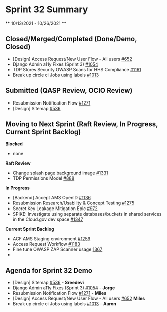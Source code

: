 # Sprint 32 Summary
** 10/13/2021 - 10/26/2021 **


## Closed/Merged/Completed (Done/Demo, Closed)
- [Design] Access Request/New User Flow - All users [#652](https://app.zenhub.com/workspaces/tdrs-sprint-board-5f18ab06dfd91c000f7e682e/issues/raft-tech/tanf-app/652)
- Django Admin a11y Fixes (Sprint 3) [#1054](https://app.zenhub.com/workspaces/tdrs-sprint-board-5f18ab06dfd91c000f7e682e/issues/raft-tech/tanf-app/1054)
- TDP Stores Security OWASP Scans for HHS Compliance [#1161](https://app.zenhub.com/workspaces/tdrs-sprint-board-5f18ab06dfd91c000f7e682e/issues/raft-tech/tanf-app/1161)
- Break up circle ci Jobs using labels [#1013](https://app.zenhub.com/workspaces/tdrs-sprint-board-5f18ab06dfd91c000f7e682e/issues/raft-tech/tanf-app/1013)


## Submitted (QASP Review, OCIO Review)
-  Resubmission Notification Flow [#1271](https://app.zenhub.com/workspaces/tdrs-sprint-board-5f18ab06dfd91c000f7e682e/issues/raft-tech/tanf-app/1271)
- [Design] Sitemap [#536](https://app.zenhub.com/workspaces/tdrs-sprint-board-5f18ab06dfd91c000f7e682e/issues/raft-tech/tanf-app/536)

## Moving to Next Sprint (Raft Review, In Progress, Current Sprint Backlog)

**Blocked**
- none

**Raft Review**
* Change splash page background image [#1331](https://app.zenhub.com/workspaces/tdrs-sprint-board-5f18ab06dfd91c000f7e682e/issues/raft-tech/tanf-app/1331)
* TDP Permissions Model [#888](https://app.zenhub.com/workspaces/tdrs-sprint-board-5f18ab06dfd91c000f7e682e/issues/raft-tech/tanf-app/888)

**In Progress**
- [Backend] Accept AMS OpenID [#1136](https://app.zenhub.com/workspaces/tdrs-sprint-board-5f18ab06dfd91c000f7e682e/issues/raft-tech/tanf-app/1136)
- Resubmission Research/Usability & Concept Testing [#1275](https://app.zenhub.com/workspaces/tdrs-sprint-board-5f18ab06dfd91c000f7e682e/issues/raft-tech/tanf-app/1275)
- Secret Key Leakage Mitigation Epic [#972](https://app.zenhub.com/workspaces/tdrs-sprint-board-5f18ab06dfd91c000f7e682e/issues/raft-tech/tanf-app/972)
- SPIKE: Investigate using separate databases/buckets in shared services in the Cloud.gov dev space [#1347](https://app.zenhub.com/workspaces/tdrs-sprint-board-5f18ab06dfd91c000f7e682e/issues/raft-tech/tanf-app/1347)


**Current Sprint Backlog**
- ACF AMS Staging environment [#1259](https://app.zenhub.com/workspaces/tdrs-sprint-board-5f18ab06dfd91c000f7e682e/issues/raft-tech/tanf-app/1259)
- Access Request Workflow [#1183](https://app.zenhub.com/workspaces/tdrs-sprint-board-5f18ab06dfd91c000f7e682e/issues/raft-tech/tanf-app/1183)
- Fine tune OWASP ZAP Scanner usage [1367](https://app.zenhub.com/workspaces/tdrs-sprint-board-5f18ab06dfd91c000f7e682e/issues/raft-tech/tanf-app/1367)
- 


## Agenda for Sprint 32 Demo 
- [Design] Sitemap [#536](https://app.zenhub.com/workspaces/tdrs-sprint-board-5f18ab06dfd91c000f7e682e/issues/raft-tech/tanf-app/536) - **Sreedevi**
- Django Admin a11y Fixes (Sprint 3) [#1054](https://app.zenhub.com/workspaces/tdrs-sprint-board-5f18ab06dfd91c000f7e682e/issues/raft-tech/tanf-app/1054) - **Jorge**
- Resubmission Notification Flow [#1271](https://app.zenhub.com/workspaces/tdrs-sprint-board-5f18ab06dfd91c000f7e682e/issues/raft-tech/tanf-app/1271) - **Miles**
- [Design] Access Request/New User Flow - All users [#652](https://app.zenhub.com/workspaces/tdrs-sprint-board-5f18ab06dfd91c000f7e682e/issues/raft-tech/tanf-app/652) **Miles**
- Break up circle ci Jobs using labels [#1013](https://app.zenhub.com/workspaces/tdrs-sprint-board-5f18ab06dfd91c000f7e682e/issues/raft-tech/tanf-app/1013) - **Aaron**
